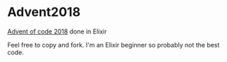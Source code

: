 # Advent2018

[Advent of code 2018](https://adventofcode.com/2018) done in Elixir

Feel free to copy and fork. I'm an Elixir beginner so probably not the best code.